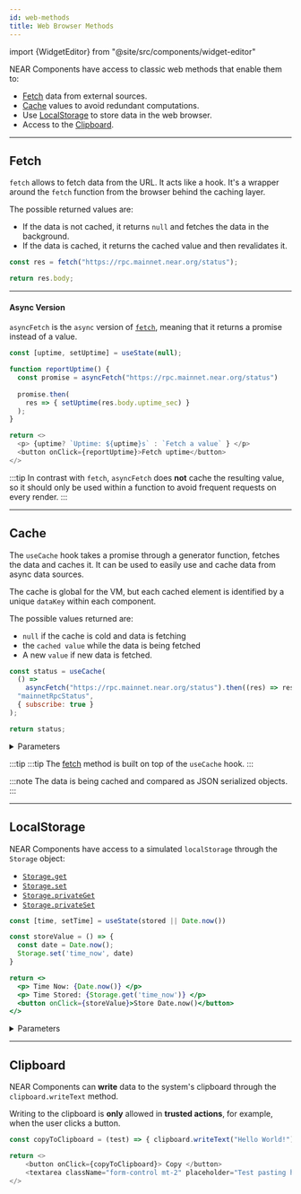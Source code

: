 ```yaml
---
id: web-methods
title: Web Browser Methods
---
```


import {WidgetEditor} from "@site/src/components/widget-editor"

NEAR Components have access to classic web methods that enable them to:

- [Fetch](#fetch) data from external sources.
- [Cache](#cache) values to avoid redundant computations.
- Use [LocalStorage](#localstorage) to store data in the web browser.
- Access to the [Clipboard](#clipboard).

---

## Fetch

`fetch` allows to fetch data from the URL. It acts like a hook. It's a wrapper around the `fetch` function from the browser behind the caching layer.

The possible returned values are:

- If the data is not cached, it returns `null` and fetches the data in the background.
- If the data is cached, it returns the cached value and then revalidates it.

<WidgetEditor height="80">

```js
const res = fetch("https://rpc.mainnet.near.org/status");

return res.body;
```

</WidgetEditor>

<hr className="subsection" />

#### Async Version

`asyncFetch` is the `async` version of [`fetch`](#fetch), meaning that it returns a promise instead of a value.

<WidgetEditor height="80">

```js
const [uptime, setUptime] = useState(null);

function reportUptime() {
  const promise = asyncFetch("https://rpc.mainnet.near.org/status")
  
  promise.then(
    res => { setUptime(res.body.uptime_sec) }
  );
}

return <>
  <p> {uptime? `Uptime: ${uptime}s` : `Fetch a value` } </p>
  <button onClick={reportUptime}>Fetch uptime</button>
</>
```

</WidgetEditor>

:::tip
In contrast with `fetch`, `asyncFetch` does **not** cache the resulting value, so it should only be used within a function to avoid frequent requests on every render.
:::

---

## Cache

The `useCache` hook takes a promise through a generator function, fetches the data and caches it. It can be used to easily use and cache data from async data sources.

The cache is global for the VM, but each cached element is identified by a unique `dataKey` within each component.

The possible values returned are:

- `null` if the cache is cold and data is fetching
- the `cached value` while the data is being fetched
- A new `value` if new data is fetched.

<WidgetEditor>

```js
const status = useCache(
  () =>
    asyncFetch("https://rpc.mainnet.near.org/status").then((res) => res.body),
  "mainnetRpcStatus",
  { subscribe: true }
);

return status;
```

</WidgetEditor>

<details markdown="1">
<summary> Parameters </summary>

| param              | required     | type   | description                                                                                             |
| ------------------ | ------------ | ------ | ------------------------------------------------------------------------------------------------------- |
| `promiseGenerator` | **required** | object | a function that returns a promise, which generates data.                                |
| `dataKey`          | **required** | object | the unique name (within the current component) to identify the data. |
| `options`          | _optional_   | object | optional argument.                                                                      |

:::info options object

- `subscribe` _(optional)_: if `true`, the data refreshes periodically by invalidating cache.

:::

:::note

- `promiseGenerator`: you don't return the promise directly, because it should only be fired once.
  :::

</details>

:::tip
:::tip
The [fetch](#fetch) method is built on top of the `useCache` hook.
:::

:::note
The data is being cached and compared as JSON serialized objects.
:::

---

## LocalStorage

NEAR Components have access to a simulated `localStorage` through the `Storage` object:

- [`Storage.get`](#storageget)
- [`Storage.set`](#storageset)
- [`Storage.privateGet`](#storageprivateget)
- [`Storage.privateSet`](#storageprivateset)

<WidgetEditor>

```jsx
const [time, setTime] = useState(stored || Date.now()) 

const storeValue = () => {
  const date = Date.now();
  Storage.set('time_now', date)
}

return <>
  <p> Time Now: {Date.now()} </p>
  <p> Time Stored: {Storage.get('time_now')} </p>
  <button onClick={storeValue}>Store Date.now()</button>
</>
```

</WidgetEditor>

<details markdown="1">
<summary> Parameters </summary>

#### Storage.get

`Storage.get(key, widgetSrc?)` - returns the public value for a given key under the given widgetSrc or the current component if `widgetSrc` is omitted. Can only read public values.

| param       | required     | type   | description              |
| ----------- | ------------ | ------ | ------------------------ |
| `key`       | **required** | object | a user-defined key       |
| `widgetSrc` | _optional_   | object | a user-defined component |

---

#### Storage.set

`Storage.set(key, value)` - sets the public value for a given key under the current widget. The value will be public, so other widgets can read it.

| param   | required     | type   | description          |
| ------- | ------------ | ------ | -------------------- |
| `key`   | **required** | object | a user-defined key   |
| `value` | **required** | object | a user-defined value |

---

#### Storage.privateGet

`Storage.privateGet(key)` - returns the private value for a given key under the current component.

| param | required     | type   | description                                    |
| ----- | ------------ | ------ | ---------------------------------------------- |
| `key` | **required** | object | a user-defined key under the current component |

---

#### Storage.privateSet

`Storage.privateSet(key, value)` - sets the private value for a given key under the current component. The value is private, only the current component can read it.

:::note
Private and public values can share the same key and don't conflict.
:::

| param   | required     | type   | description                                    |
| ------- | ------------ | ------ | ---------------------------------------------- |
| `key`   | **required** | object | a user-defined key under the current component |
| `value` | **required** | object | a user-defined value                           |

</details>

---

## Clipboard

NEAR Components can **write** data to the system's clipboard through the `clipboard.writeText` method.

Writing to the clipboard is **only** allowed in **trusted actions**, for example, when the user clicks a button.

<WidgetEditor>

```js
const copyToClipboard = (test) => { clipboard.writeText("Hello World!") }

return <>
    <button onClick={copyToClipboard}> Copy </button>
    <textarea className="form-control mt-2" placeholder="Test pasting here" />
</>
```

</WidgetEditor>
